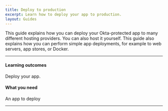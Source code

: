 ```yaml
---
title: Deploy to production
excerpt: Learn how to deploy your app to production.
layout: Guides
---
```


This guide explains how you can deploy your Okta-protected app to many different hosting providers. You can also host it yourself. This guide also explains how you can perform simple app deployments, for example to web servers, app stores, or Docker.

---

#### Learning outcomes

Deploy your app.

#### What you need

An app to deploy

---

<StackSelector snippet="deployment" noSelector/>
